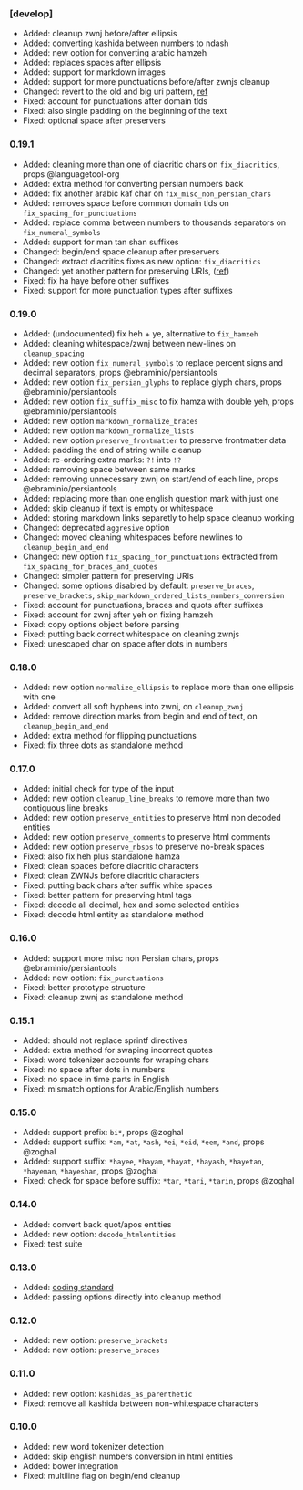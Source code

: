 ### [develop]
- Added: cleanup zwnj before/after ellipsis
- Added: converting kashida between numbers to ndash
- Added: new option for converting arabic hamzeh
- Added: replaces spaces after ellipsis
- Added: support for markdown images
- Added: support for more punctuations before/after zwnjs cleanup
- Changed: revert to the old and big uri pattern, [ref](https://github.com/jhermsmeier/uri.regex)
- Fixed: account for punctuations after domain tlds
- Fixed: also single padding on the beginning of the text
- Fixed: optional space after preservers

### 0.19.1
- Added: cleaning more than one of diacritic chars on `fix_diacritics`, props @languagetool-org
- Added: extra method for converting persian numbers back
- Added: fix another arabic kaf char on `fix_misc_non_persian_chars`
- Added: removes space before common domain tlds on `fix_spacing_for_punctuations`
- Added: replace comma between numbers to thousands separators on `fix_numeral_symbols`
- Added: support for man tan shan suffixes
- Changed: begin/end space cleanup after preservers
- Changed: extract diacritics fixes as new option: `fix_diacritics`
- Changed: yet another pattern for preserving URIs, ([ref](https://stackoverflow.com/a/6927878/))
- Fixed: fix ha haye before other suffixes
- Fixed: support for more punctuation types after suffixes

### 0.19.0
- Added: (undocumented) fix heh + ye, alternative to `fix_hamzeh`
- Added: cleaning whitespace/zwnj between new-lines on `cleanup_spacing`
- Added: new option `fix_numeral_symbols` to replace percent signs and decimal separators, props @ebraminio/persiantools
- Added: new option `fix_persian_glyphs` to replace glyph chars, props @ebraminio/persiantools
- Added: new option `fix_suffix_misc` to fix hamza with double yeh, props @ebraminio/persiantools
- Added: new option `markdown_normalize_braces`
- Added: new option `markdown_normalize_lists`
- Added: new option `preserve_frontmatter` to preserve frontmatter data
- Added: padding the end of string while cleanup
- Added: re-ordering extra marks: `?!` into `!?`
- Added: removing space between same marks
- Added: removing unnecessary zwnj on start/end of each line, props @ebraminio/persiantools
- Added: replacing more than one english question mark with just one
- Added: skip cleanup if text is empty or whitespace
- Added: storing markdown links separetly to help space cleanup working
- Changed: deprecated `aggresive` option
- Changed: moved cleaning whitespaces before newlines to `cleanup_begin_and_end`
- Changed: new option `fix_spacing_for_punctuations` extracted from `fix_spacing_for_braces_and_quotes`
- Changed: simpler pattern for preserving URIs
- Changed: some options disabled by default: `preserve_braces`, `preserve_brackets`, `skip_markdown_ordered_lists_numbers_conversion`
- Fixed: account for punctuations, braces and quots after suffixes
- Fixed: account for zwnj after yeh on fixing hamzeh
- Fixed: copy options object before parsing
- Fixed: putting back correct whitespace on cleaning zwnjs
- Fixed: unescaped char on space after dots in numbers

### 0.18.0
- Added: new option `normalize_ellipsis` to replace more than one ellipsis with one
- Added: convert all soft hyphens into zwnj, on `cleanup_zwnj`
- Added: remove direction marks from begin and end of text, on `cleanup_begin_and_end`
- Added: extra method for flipping punctuations
- Fixed: fix three dots as standalone method

### 0.17.0
- Added: initial check for type of the input
- Added: new option `cleanup_line_breaks` to remove more than two contiguous line breaks
- Added: new option `preserve_entities` to preserve html non decoded entities
- Added: new option `preserve_comments` to preserve html comments
- Added: new option `preserve_nbsps` to preserve no-break spaces
- Fixed: also fix heh plus standalone hamza
- Fixed: clean spaces before diacritic characters
- Fixed: clean ZWNJs before diacritic characters
- Fixed: putting back chars after suffix white spaces
- Fixed: better pattern for preserving html tags
- Fixed: decode all decimal, hex and some selected entities
- Fixed: decode html entity as standalone method

### 0.16.0
- Added: support more misc non Persian chars, props @ebraminio/persiantools
- Added: new option: `fix_punctuations`
- Fixed: better prototype structure
- Fixed: cleanup zwnj as standalone method

### 0.15.1
- Added: should not replace sprintf directives
- Added: extra method for swaping incorrect quotes
- Fixed: word tokenizer accounts for wraping chars
- Fixed: no space after dots in numbers
- Fixed: no space in time parts in English
- Fixed: mismatch options for Arabic/English numbers

### 0.15.0
- Added: support prefix: `bi*`, props @zoghal
- Added: support suffix: `*am`, `*at`, `*ash`, `*ei`, `*eid`, `*eem`, `*and`, props @zoghal
- Added: support suffix: `*hayee`, `*hayam`, `*hayat`, `*hayash`, `*hayetan`, `*hayeman`, `*hayeshan`, props @zoghal
- Fixed: check for space before suffix: `*tar`, `*tari`, `*tarin`, props @zoghal

### 0.14.0
- Added: convert back quot/apos entities
- Added: new option: `decode_htmlentities`
- Fixed: test suite

### 0.13.0
- Added: [coding standard](https://github.com/Flet/semistandard)
- Added: passing options directly into cleanup method

### 0.12.0
- Added: new option: `preserve_brackets`
- Added: new option: `preserve_braces`

### 0.11.0
- Added: new option: `kashidas_as_parenthetic`
- Fixed: remove all kashida between non-whitespace characters

### 0.10.0
- Added: new word tokenizer detection
- Added: skip english numbers conversion in html entities
- Added: bower integration
- Fixed: multiline flag on begin/end cleanup
